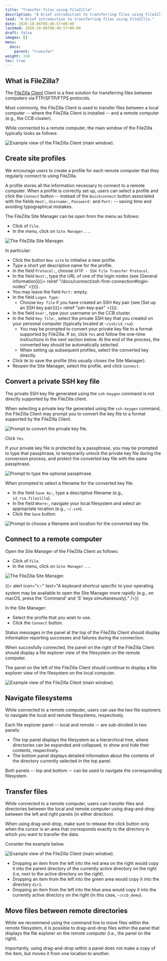 ```yaml
---
title: "Transfer files using FileZilla"
description: "A brief introduction to transferring files using FileZilla."
lead: "A brief introduction to transferring files using FileZilla."
date: 2020-10-06T08:48:57+00:00
lastmod: 2020-10-06T08:48:57+00:00
draft: false
images: []
menu:
  docs:
    parent: "transfer"
weight: 310
toc: true
---
```


## What is FileZilla?

The [FileZilla Client][filezilla-org-download] Client is a free solution for transferring
files between computers via FTP/SFTP/FTPS protocols.

Most commonly, the FileZilla Client is used to transfer files between a local computer
-- where the FileZilla Client is installed -- and a remote computer (e.g., the CCB cluster).

While connected to a remote computer, the main window of the FileZilla typically looks as
follows:

![Example view of the FileZilla Client (main window).](filezilla.png)

## Create site profiles

We encourage users to create a profile for each remote computer that they regularly
connect to using FileZilla.

A profile stores all the information necessary to connect to a remote computer.
When a profile is correctly set up, users can select a profile and click the
`Connect` button -- instead of the `Quickconnect` button associated with the fields
`Host:`, `Username:`, `Password:` and `Port:` -- saving time and avoiding typographical
mistakes.

The FileZilla Site Manager can be open from the menu as follows:

- Click of `File`.
- In the menu, click on `Site Manager...`.

![The FileZilla Site Manager.](filezilla-site-manager.png)

In particular:

- Click the button `New site` to initialise a new profile.
- Type a short yet descriptive name for the profile.
- In the field `Protocol:`, choose `SFTP - SSH File Transfer Protocol`.
- In the field `Host:`, type the URL of one of the login nodes
  (see [General information]({{< relref "/docs/connect/ssh-first-connection#login-nodes" >}})).
- You may leave the field `Port:` empty.
- In the field `Logon Type:`
  - Choose `Key file` if you have created an SSH Key pair
  (see [Set up an SSH key pair]({{< relref "ssh-key-pair" >}})).
- In the field `User:`, type your username on the CCB cluster.
- In the field `Key file:`, select the private SSH key that you
  created on your personal computer (typically located at `~/ssh/id_rsa`).
  - You may be prompted to convert your private key file to a format
    supported by FileZilla.
    If so, click `Yes` and follow the one-time instructions in the next
    section below.
    At the end of the process, the converted key should be automatically
    selected.
  - When setting up subsequent profiles, select the converted key directly.
- Click `OK` to save the profile (this usually closes the Site Manager).
- Reopen the Site Manager, select the profile, and click `Connect`.

## Convert a private SSH key file

The private SSH key file generated using the `ssh-keygen` command is not
directly supported by the FileZilla client.

When selecting a private key file generated using the `ssh-keygen` command,
the FileZilla Client may prompt you to convert the key file to a format
supported by the FileZilla Client.

![Prompt to convert the private key file.](filezilla-convert-ssh-key.png)

Click `Yes`.

If your private key file is protected by a passphrase, you may be prompted
to type that passphrase, to temporarily unlock the private key file during
the conversion process, and protect the converted key file with the same
passphrase.

![Prompt to type the optional passphrase.](filezilla-passphrase.png)

When prompted to select a filename for the converted key file:

- In the field `Save As:`, type a descriptive filename
  (e.g., `id_rsa.filezilla`).
- In the field `Where:`, navigate your local filesystem and select
  an appropriate location (e.g., `~/.ssh`).
- Click the `Save` button.

![Prompt to choose a filename and location for the converted key file.](filezilla-save-converted-key.png)

## Connect to a remote computer

Open the Site Manager of the FileZilla Client as follows:

- Click of `File`.
- In the menu, click on `Site Manager...`.

![The FileZilla Site Manager.](filezilla-site-manager.png)

{{< alert icon="👉" text="A keyboard shortcut specific to your operating system may be available to open the Site Manager more rapidly (e.g., on macOS, press the 'Command' and 'S' keys simultaneously)." />}}

In the Site Manager:

- Select the profile that you wish to use.
- Click the `Connect` button.

Status messages in the panel at the top of the FileZilla Client should display
information reporting successes and failures during the connection.

When succesfully connected, the panel on the right of the FileZilla Client should
display a file explorer view of the filesystem on the remote computer.

The panel on the left of the FileZilla Client should continue to display
a file explorer view of the filesystem on the local computer.

![Example view of the FileZilla Client (main window).](filezilla.png)

## Navigate filesystems

While connected to a remote computer, users can use the two file explorers
to navigate the local and remote filesystems, respectively.

Each file explorer panel -- local and remote -- are sub-divided in two panels:

- The top panel displays the filesystem as a hierarchical tree, where directories
  can be expanded and collapsed, to show and hide their contents, respectively.
- The bottom panel displays detailed information about the contents of the
  directory currently selected in the top panel.

Both panels -- top and bottom -- can be used to navigate the corresponding
filesystem.

## Transfer files

While connected to a remote computer, users can transfer files and directories
between the local and remote computer using drag-and-drop between the left and
right panels (in either direction).

When using drag-and-drop, make sure to release the click button only when the cursor
is an area that corresponds exactly to the directory in which you want to transfer
the data.

Consider the example below.

![Example view of the FileZilla Client (main window).](filezilla-drop-areas.png)

- Dropping an item from the left into the red area on the right would copy it into
  the parent directory of the currently active directory on the right (i.e, next to
  the active directory on the right).
- Dropping an item from the left into the green area would copy it into the directory `dir1`.
- Dropping an item from the left into the blue area would copy it into the currently active
  directory on the right (in this case, `~/ccb_demo`).

## Move files between remote directories

While we recommend using the command line to move files within the remote filesystem,
it is possible to drag-and-drop files within the panel that displays the file explorer
on the remote computer (i.e., the panel on the right).

Importantly, using drag-and-drop within a panel does not make a copy of the item, but
moves it from one location to another.

<!-- Link definitions -->

[filezilla-org-download]: https://filezilla-project.org/download.php?platform=osx
